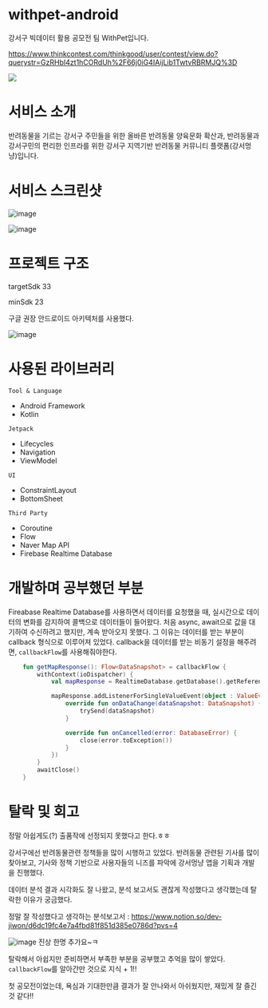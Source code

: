 # withpet-android
강서구 빅데이터 활용 공모전 팀 WithPet입니다.

https://www.thinkcontest.com/thinkgood/user/contest/view.do?querystr=GzRHbI4zt1hCORdUh%2F66j0iG4IAijLib1TwtvRBRMJQ%3D

<image src = "https://www.thinkcontest.com/thinkgood/common/display.do?filepath=contest_poster/image/&filename=5c35056e7c70d60b393a728803a2bdf368534959.jpg"/>

# 서비스 소개
반려동물을 기르는 강서구 주민들을 위한 올바른 반려동물 양육문화 확산과, 반려동물과 강서구민의 편리한 인프라를 위한 강서구 지역기반 반려동물 커뮤니티 플랫폼(강서멍냥)입니다.

# 서비스 스크린샷
![image](https://user-images.githubusercontent.com/70135188/232315879-f57d54ce-276f-4a1d-99e0-f2cbe8d95f9d.png)

![image](https://user-images.githubusercontent.com/70135188/232316018-9d515a5c-9ef1-4e1a-904c-4ac7e787f5d0.png)

# 프로젝트 구조
targetSdk 33

minSdk 23

구글 권장 안드로이드 아키텍처를 사용했다. 

![image](https://user-images.githubusercontent.com/70135188/232317717-39f6a7ad-1b94-46be-8cae-8f7599692533.png)

# 사용된 라이브러리
`Tool & Language`
- Android Framework
- Kotlin

`Jetpack`

- Lifecycles
- Navigation
- ViewModel

`UI`

- ConstraintLayout
- BottomSheet

`Third Party`

- Coroutine
- Flow
- Naver Map API
- Firebase Realtime Database

# 개발하며 공부했던 부분

Fireabase Realtime Database를 사용하면서 데이터를 요청했을 때, 실시간으로 데이터의 변화를 감지하여 콜백으로 데이터들이 들어왔다. 처음 async, await으로 값을 대기하여 수신하려고 했지만, 계속 받아오지 못했다. 그 이유는 데이터를 받는 부분이 callback 형식으로 이루어져 있었다. callback을 데이터를 받는 비동기 설정을 해주려면, `callbackFlow`를 사용해줘야한다. 

```kotlin
    fun getMapResponse(): Flow<DataSnapshot> = callbackFlow {
        withContext(ioDispatcher) {
            val mapResponse = RealtimeDatabase.getDatabase().getReference("map")

            mapResponse.addListenerForSingleValueEvent(object : ValueEventListener {
                override fun onDataChange(dataSnapshot: DataSnapshot) {
                    trySend(dataSnapshot)
                }

                override fun onCancelled(error: DatabaseError) {
                    close(error.toException())
                }
            })
        }
        awaitClose()
    }
```




# 탈락 및 회고
정말 아쉽게도(?) 출품작에 선정되지 못했다고 한다.ㅎㅎ 

강서구에선 반려동물관련 정책들을 많이 시행하고 있었다. 반려동물 관련된 기사를 많이 찾아보고, 기사와 정책 기반으로 사용자들의 니즈를 파악에 강서멍냥 앱을 기획과 개발을 진행했다.

데이터 분석 결과 시각화도 잘 나왔고, 분석 보고서도 괜찮게 작성했다고 생각했는데 탈락한 이유가 궁금했다.

정말 잘 작성했다고 생각하는 분석보고서 : https://www.notion.so/dev-jiwon/d6dc19fc4e7a4fbd81f851d385e0786d?pvs=4

![image](https://user-images.githubusercontent.com/70135188/232319787-4a9cc7fb-1e3b-4739-8fd7-a0c687f1e273.png) 진상 한명 추가요~ㅋ

탈락해서 아쉽지만 준비하면서 부족한 부분을 공부했고 추억을 많이 쌓았다. `callbackFlow`를 알아간만 것으로 지식 + 1!! 

첫 공모전이었는데, 욕심과 기대한만큼 결과가 잘 안나와서 아쉬웠지만, 재밌게 잘 즐긴것 같다!!
